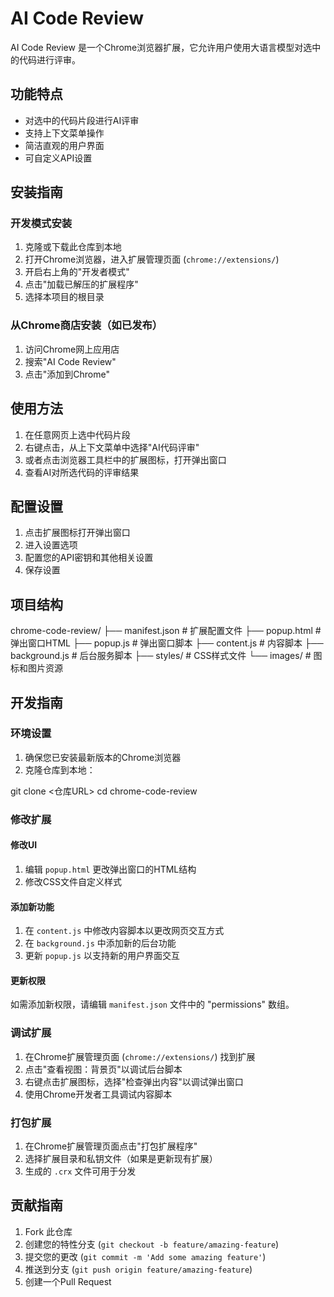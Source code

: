 # AI Code Review

AI Code Review 是一个Chrome浏览器扩展，它允许用户使用大语言模型对选中的代码进行评审。

## 功能特点

- 对选中的代码片段进行AI评审
- 支持上下文菜单操作
- 简洁直观的用户界面
- 可自定义API设置

## 安装指南

### 开发模式安装

1. 克隆或下载此仓库到本地
2. 打开Chrome浏览器，进入扩展管理页面 (`chrome://extensions/`)
3. 开启右上角的"开发者模式"
4. 点击"加载已解压的扩展程序"
5. 选择本项目的根目录

### 从Chrome商店安装（如已发布）

1. 访问Chrome网上应用店
2. 搜索"AI Code Review"
3. 点击"添加到Chrome"

## 使用方法

1. 在任意网页上选中代码片段
2. 右键点击，从上下文菜单中选择"AI代码评审"
3. 或者点击浏览器工具栏中的扩展图标，打开弹出窗口
4. 查看AI对所选代码的评审结果

## 配置设置

1. 点击扩展图标打开弹出窗口
2. 进入设置选项
3. 配置您的API密钥和其他相关设置
4. 保存设置

## 项目结构

chrome-code-review/
├── manifest.json        # 扩展配置文件
├── popup.html           # 弹出窗口HTML
├── popup.js             # 弹出窗口脚本
├── content.js           # 内容脚本
├── background.js        # 后台服务脚本
├── styles/              # CSS样式文件
└── images/              # 图标和图片资源


## 开发指南

### 环境设置

1. 确保您已安装最新版本的Chrome浏览器
2. 克隆仓库到本地：

git clone <仓库URL>
cd chrome-code-review


### 修改扩展

#### 修改UI

1. 编辑 `popup.html` 更改弹出窗口的HTML结构
2. 修改CSS文件自定义样式

#### 添加新功能

1. 在 `content.js` 中修改内容脚本以更改网页交互方式
2. 在 `background.js` 中添加新的后台功能
3. 更新 `popup.js` 以支持新的用户界面交互

#### 更新权限

如需添加新权限，请编辑 `manifest.json` 文件中的 "permissions" 数组。

### 调试扩展

1. 在Chrome扩展管理页面 (`chrome://extensions/`) 找到扩展
2. 点击"查看视图：背景页"以调试后台脚本
3. 右键点击扩展图标，选择"检查弹出内容"以调试弹出窗口
4. 使用Chrome开发者工具调试内容脚本

### 打包扩展

1. 在Chrome扩展管理页面点击"打包扩展程序"
2. 选择扩展目录和私钥文件（如果是更新现有扩展）
3. 生成的 `.crx` 文件可用于分发

## 贡献指南

1. Fork 此仓库
2. 创建您的特性分支 (`git checkout -b feature/amazing-feature`)
3. 提交您的更改 (`git commit -m 'Add some amazing feature'`)
4. 推送到分支 (`git push origin feature/amazing-feature`)
5. 创建一个Pull Request
